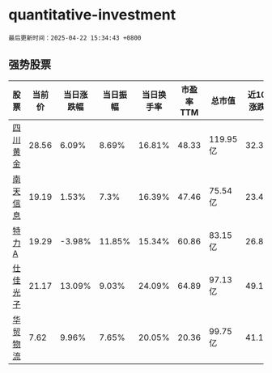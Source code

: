 # quantitative-investment

`最后更新时间：2025-04-22 15:34:43 +0800`

## 强势股票

|股票|当前价|当日涨跌幅|当日振幅|当日换手率|市盈率TTM|总市值|近10日涨跌幅|
|----|----|----|----|----|----|----|----|
|[四川黄金](https://xueqiu.com/S/SZ001337)|28.56|6.09%|8.69%|16.81%|48.33|119.95亿|32.34%|
|[南天信息](https://xueqiu.com/S/SZ000948)|19.19|1.53%|7.3%|16.39%|47.46|75.54亿|23.41%|
|[特力A](https://xueqiu.com/S/SZ000025)|19.29|-3.98%|11.85%|15.34%|60.86|83.15亿|26.82%|
|[仕佳光子](https://xueqiu.com/S/SH688313)|21.17|13.09%|9.03%|24.09%|64.89|97.13亿|49.19%|
|[华贸物流](https://xueqiu.com/S/SH603128)|7.62|9.96%|7.65%|20.05%|20.36|99.75亿|41.11%|
